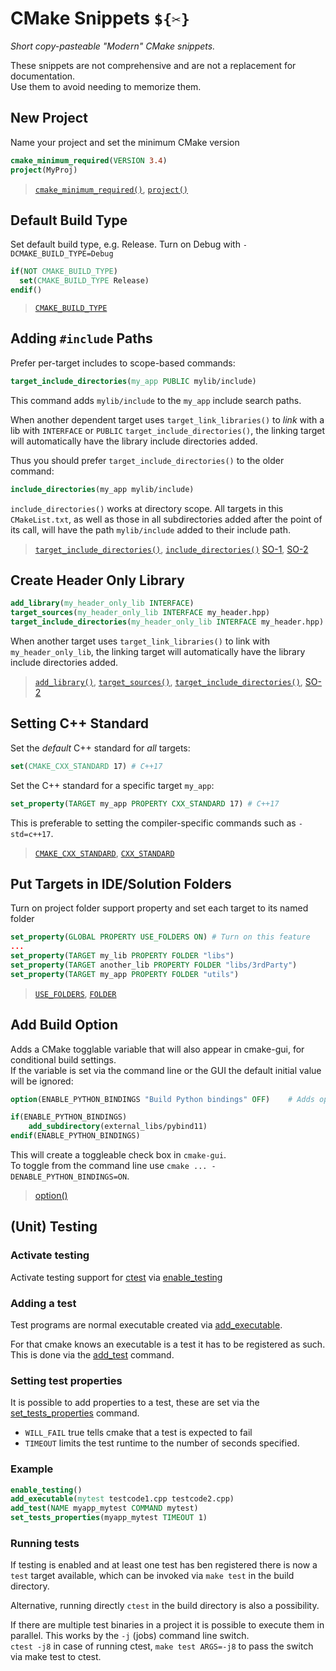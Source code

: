 # CMake Snippets `${✂️}`
*Short copy-pasteable "Modern" CMake snippets.*  

These snippets are not comprehensive and are not a replacement for documentation.    
Use them to avoid needing to memorize them.

## New Project
Name your project and set the minimum CMake version

```cmake
cmake_minimum_required(VERSION 3.4)
project(MyProj)
```
> [`cmake_minimum_required()`](https://cmake.org/cmake/help/latest/command/cmake_minimum_required.html), [`project()`](https://cmake.org/cmake/help/latest/command/project.html)


## Default Build Type
Set default build type, e.g. Release. Turn on Debug with `-DCMAKE_BUILD_TYPE=Debug`
```cmake
if(NOT CMAKE_BUILD_TYPE)
  set(CMAKE_BUILD_TYPE Release)
endif()
```
> [`CMAKE_BUILD_TYPE`](https://cmake.org/cmake/help/latest/variable/CMAKE_BUILD_TYPE.html)

## Adding `#include` Paths
Prefer per-target includes to scope-based commands:
```cmake
target_include_directories(my_app PUBLIC mylib/include)
```
This command adds `mylib/include` to the `my_app` include search paths.

When another dependent target uses `target_link_libraries()` to *link* with a lib with `INTERFACE` or `PUBLIC` `target_include_directories()`, the linking target will automatically have the library include directories added.

Thus you should prefer `target_include_directories()` to the older command:
```cmake
include_directories(my_app mylib/include)
```
`include_directories()` works at directory scope. All targets in this `CMakeList.txt`, as well as those in all subdirectories added after the point of its call, will have the path `mylib/include` added to their include path.



> [`target_include_directories()`](https://cmake.org/cmake/help/latest/command/target_include_directories.html), [`include_directories()`](https://cmake.org/cmake/help/latest/command/include_directories.html) [SO-1](https://stackoverflow.com/a/31969632/135862), [SO-2](https://stackoverflow.com/a/40244458/135862)

## Create Header Only Library
```cmake
add_library(my_header_only_lib INTERFACE)                              # No sources provided
target_sources(my_header_only_lib INTERFACE my_header.hpp)             # Adds header files to target, will appear in IDEs
target_include_directories(my_header_only_lib INTERFACE my_header.hpp) # Allow lib dependent target to auto add includes too 
```
When another target uses `target_link_libraries()` to link with `my_header_only_lib`, the linking target  will automatically have the library include directories added.

> [`add_library()`](https://cmake.org/cmake/help/latest/command/add_library.html), [`target_sources()`](https://cmake.org/cmake/help/latest/command/target_sources.html), [`target_include_directories()`](https://cmake.org/cmake/help/latest/command/target_include_directories.html), [SO-2](https://stackoverflow.com/a/40244458/135862)  

## Setting C++ Standard
Set the *default* C++ standard for *all* targets:
```cmake
set(CMAKE_CXX_STANDARD 17) # C++17
```
Set the C++ standard for a specific target `my_app`:
```cmake
set_property(TARGET my_app PROPERTY CXX_STANDARD 17) # C++17
```
This is preferable to setting the compiler-specific commands such as `-std=c++17`.
> [`CMAKE_CXX_STANDARD`](https://cmake.org/cmake/help/latest/variable/CMAKE_CXX_STANDARD.html), [`CXX_STANDARD`](https://cmake.org/cmake/help/latest/prop_tgt/CXX_STANDARD.html)

## Put Targets in IDE/Solution Folders
Turn on project folder support property and set each target to its named folder 
```cmake
set_property(GLOBAL PROPERTY USE_FOLDERS ON) # Turn on this feature
...
set_property(TARGET my_lib PROPERTY FOLDER "libs")
set_property(TARGET another_lib PROPERTY FOLDER "libs/3rdParty")
set_property(TARGET my_app PROPERTY FOLDER "utils")
```
> [`USE_FOLDERS`](https://cmake.org/cmake/help/latest/prop_gbl/USE_FOLDERS.html), [`FOLDER`](https://cmake.org/cmake/help/latest/prop_tgt/FOLDER.html#prop_tgt:FOLDER)

## Add Build Option
Adds a CMake togglable variable that will also appear in cmake-gui, for conditional build settings.  
If the variable is set via the command line or the GUI the default initial value will be ignored:

```cmake
option(ENABLE_PYTHON_BINDINGS "Build Python bindings" OFF)    # Adds option, sets default to OFF

if(ENABLE_PYTHON_BINDINGS)                            
    add_subdirectory(external_libs/pybind11)
endif(ENABLE_PYTHON_BINDINGS)
```
This will create a toggleable check box in `cmake-gui`.  
To toggle from the command line use `cmake ... -DENABLE_PYTHON_BINDINGS=ON`.  

> [option()](https://cmake.org/cmake/help/latest/command/option.html)

## (Unit) Testing

### Activate testing

Activate testing support for [ctest](https://cmake.org/cmake/help/latest/manual/ctest.1.html) via [enable_testing](https://cmake.org/cmake/help/latest/command/enable_testing.html)

### Adding a test

Test programs are normal executable created via [add_executable](https://cmake.org/cmake/help/latest/command/add_executable.html).

For that cmake knows an executable is a test it has to be registered as such. This is done via the [add_test](https://cmake.org/cmake/help/latest/command/add_test.html) command.

### Setting test properties

It is possible to add properties to a test, these are set via the [set_tests_properties](https://cmake.org/cmake/help/v3.0/command/set_tests_properties.html) command.

* `WILL_FAIL` true tells cmake that a test is expected to fail
* `TIMEOUT` limits the test runtime to the number of seconds specified. 

### Example

```cmake
enable_testing()
add_executable(mytest testcode1.cpp testcode2.cpp)
add_test(NAME myapp_mytest COMMAND mytest)
set_tests_properties(myapp_mytest TIMEOUT 1)
```

### Running tests

If testing is enabled and at least one test has ben registered there is now a `test` target available, which can be invoked via `make test` in the build directory.

Alternative, running directly `ctest` in the build directory is also a possibility.

If there are multiple test binaries in a project it is possible to execute them in parallel.
This works by the `-j` (jobs) command line switch.   
`ctest -j8` in case of running ctest, `make test ARGS=-j8` to pass the switch via make test to ctest. 


